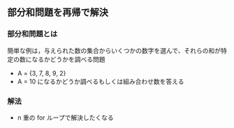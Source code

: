 ## 部分和問題を再帰で解決

### 部分和問題とは

簡単な例は，与えられた数の集合からいくつかの数字を選んで、それらの和が特定の数になるかどうかを調べる問題

- A = {3, 7, 8, 9, 2}
- A = 10 になるかどうか調べるもしくは組み合わせ数を答える

### 解法

- n 重の for ループで解決したくなる
